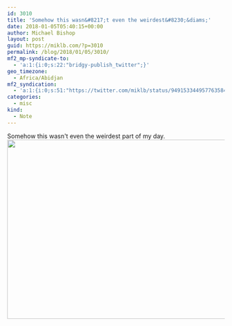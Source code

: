 ```yaml
---
id: 3010
title: 'Somehow this wasn&#8217;t even the weirdest&#8230;&diams;'
date: 2018-01-05T05:40:15+00:00
author: Michael Bishop
layout: post
guid: https://miklb.com/?p=3010
permalink: /blog/2018/01/05/3010/
mf2_mp-syndicate-to:
  - 'a:1:{i:0;s:22:"bridgy-publish_twitter";}'
geo_timezone:
  - Africa/Abidjan
mf2_syndication:
  - 'a:1:{i:0;s:51:"https://twitter.com/miklb/status/949153344957763584";}'
categories:
  - misc
kind:
  - Note
---
```

Somehow this wasn't even the weirdest part of my day.
<img src="https://cdn.miklb.com/Michael_Bishop_on_Twitter_there_is_no_such_thing_as_a_vodka_worth_more_than_20_a_bottle._It_is_vodka._httpst.coACDvmbMa2_2018-01-05_00-36-01.png" width="672" height="415" class="u-photo alignnone size-large" />